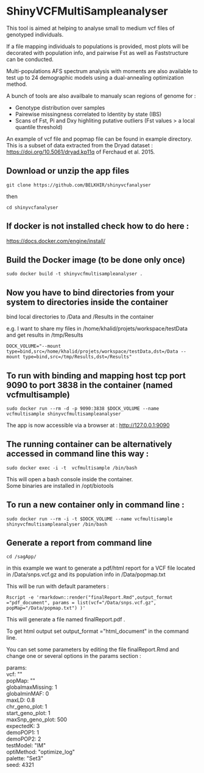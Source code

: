 # ShinyVCFMultiSampleanalyser
This tool is aimed at helping to analyse small to medium vcf files of genotyped individuals.

If a file mapping individuals to populations is provided, most plots will be decorated with population info, and pairwise Fst as well as Faststructure can be conducted.

Multi-populations AFS spectrum analysis with moments are also available to test up to 24 demographic models using a dual-annealing optimization method.

A bunch of tools are also availbale to manualy scan regions of genome for :

* Genotype distribution over samples
* Pairewise missingness correlated to Identity by state (IBS)
* Scans of Fst, Pi and Dxy highliting putative outliers (Fst values > a local quantile threshold)

An example of vcf file and popmap file can be found in example directory. This is a subset of data extracted from the Dryad dataset : https://doi.org/10.5061/dryad.kp11q of Ferchaud et al. 2015.

## Download or unzip the app files

 `git clone https://github.com/BELKHIR/shinyvcfanalyser`
 
 then
 
 `cd shinyvcfanalyser`

## If docker is not installed check how to do here : 
  https://docs.docker.com/engine/install/

## Build the Docker image (to be done only once)
`sudo docker build -t shinyvcfmultisampleanalyser .`

## Now you have to bind directories from your system to directories inside the container
  
bind local directories to /Data and /Results in the container
  
e.g. I want to share my files in /home/khalid/projets/workspace/testData and get results in /tmp/Results
  
`DOCK_VOLUME="--mount type=bind,src=/home/khalid/projets/workspace/testData,dst=/Data --mount type=bind,src=/tmp/Results,dst=/Results"`
  
## To run with binding and mapping host tcp port 9090 to port 3838 in the container (named vcfmultisample)

`sudo docker run --rm -d -p 9090:3838 $DOCK_VOLUME --name vcfmultisample shinyvcfmultisampleanalyser`

The app is now accessible via a browser at : http://127.0.0.1:9090

## The running container can be alternatively accessed in command line this way :

`sudo docker exec -i -t  vcfmultisample /bin/bash`

This will open a bash console inside the container.  
Some binaries are installed in /opt/biotools  

## To run a new container only in command line :

`sudo docker run --rm -i -t $DOCK_VOLUME --name vcfmultisample shinyvcfmultisampleanalyser /bin/bash `  


## Generate a report from command line

`cd /sagApp/`

in this example  we want to generate a pdf/html report for a VCF file located in /Data/snps.vcf.gz and its population info in /Data/popmap.txt  

This will be run with default parameters :  

`Rscript -e 'rmarkdown::render("finalReport.Rmd",output_format ="pdf_document", params = list(vcf="/Data/snps.vcf.gz", popMap="/Data/popmap.txt") )'`

This will generate a file named finalReport.pdf .  

To get html output set output_format ="html_document" in the command line.  


You can set some parameters by editing the file finalReport.Rmd and change one or several options in the params section :  

params:  
    vcf: ""  
    popMap: ""  
    globalmaxMissing: 1  
    globalminMAF: 0  
    maxLD: 0.8  
    chr_geno_plot: 1  
    start_geno_plot: 1  
    maxSnp_geno_plot: 500  
    expectedK: 3  
    demoPOP1: 1  
    demoPOP2: 2  
    testModel: "IM"  
    optiMethod: "optimize_log"  
    palette: "Set3"  
    seed: 4321  

    

